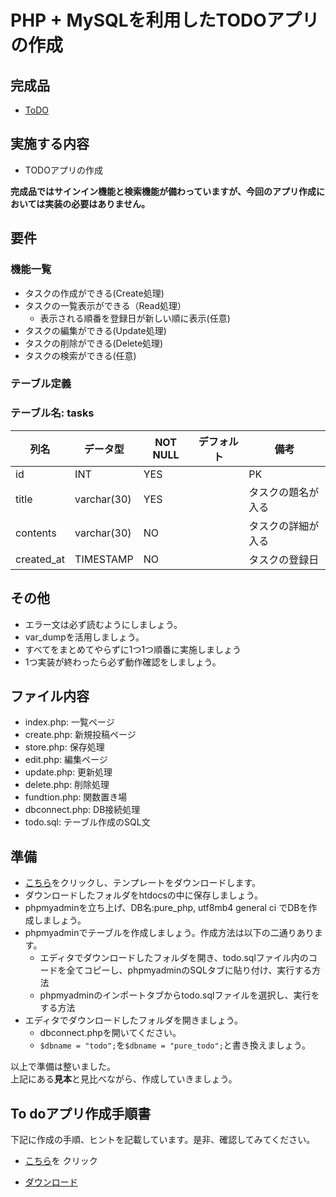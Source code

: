 # PHP + MySQLを利用したTODOアプリの作成

## 完成品
- [ToDO](https://ooptodo.herokuapp.com/)

## 実施する内容
- TODOアプリの作成

**完成品ではサインイン機能と検索機能が備わっていますが、今回のアプリ作成においては実装の必要はありません。**

## 要件
### 機能一覧
- タスクの作成ができる(Create処理)
- タスクの一覧表示ができる（Read処理）
  - 表示される順番を登録日が新しい順に表示(任意)
- タスクの編集ができる(Update処理)
- タスクの削除ができる(Delete処理)
- タスクの検索ができる(任意)

### テーブル定義
### テーブル名: tasks
| 列名        | データ型    | NOT NULL | デフォルト | 備考                 |
| ----------- | ----------- | -------- | ---------- | -------------------- |
| id          | INT         | YES      |            | PK                   |
| title       | varchar(30) | YES      |            | タスクの題名が入る   |
| contents    | varchar(30) | NO       |            | タスクの詳細が入る   |
| created_at  | TIMESTAMP   | NO       |            | タスクの登録日       |


## その他
- エラー文は必ず読むようにしましょう。
- var_dumpを活用しましょう。
- すべてをまとめてやらずに1つ1つ順番に実施しましょう
- 1つ実装が終わったら必ず動作確認をしましょう。

## ファイル内容
- index.php: 一覧ページ
- create.php: 新規投稿ページ
- store.php: 保存処理
- edit.php: 編集ページ
- update.php: 更新処理
- delete.php: 削除処理
- fundtion.php: 関数置き場
- dbconnect.php: DB接続処理
- todo.sql: テーブル作成のSQL文

## 準備
- [こちら](https://github.com/NexSeed00/STO/blob/master/02_PHP%E5%9F%BA%E7%A4%8E/PHP/Todo/pure_todo_template.zip?raw=true)をクリックし、テンプレートをダウンロードします。
- ダウンロードしたフォルダをhtdocsの中に保存しましょう。
- phpmyadminを立ち上げ、DB名:pure_php, utf8mb4 general ci でDBを作成しましょう。
- phpmyadminでテーブルを作成しましょう。作成方法は以下の二通りあります。
  - エディタでダウンロードしたフォルダを開き、todo.sqlファイル内のコードを全てコピーし、phpmyadminのSQLタブに貼り付け、実行する方法
  - phpmyadminのインポートタブからtodo.sqlファイルを選択し、実行をする方法 
- エディタでダウンロードしたフォルダを開きましょう。
  - dbconnect.phpを開いてください。
  - `$dbname = "todo";`を`$dbname = "pure_todo";`と書き換えましょう。

以上で準備は整いました。<br>
上記にある**見本**と見比べながら、作成していきましょう。

## To doアプリ作成手順書
下記に作成の手順、ヒントを記載しています。是非、確認してみてください。

- [こちら](https://github.com/NexSeed00/STO/blob/master/02_PHP%E5%9F%BA%E7%A4%8E/PHP/Todo/Todo.pdf)を
クリック

- [ダウンロード](https://github.com/NexSeed00/STO/blob/master/02_PHP%E5%9F%BA%E7%A4%8E/PHP/Todo/Todo.pdf.zip?raw=true)
